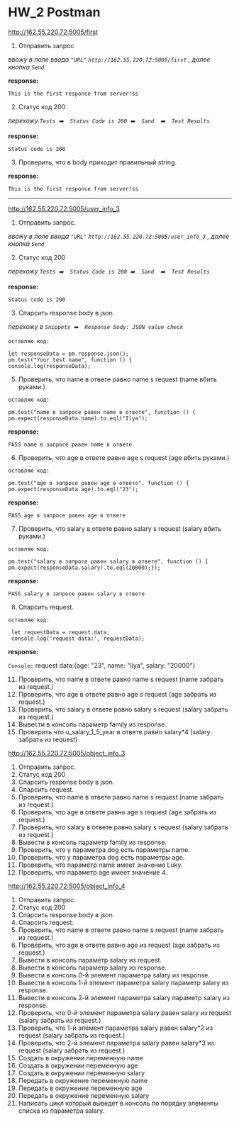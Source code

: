 # HW_2 Postman


http://162.55.220.72:5005/first
 1. Отправить запрос
 
_ввожу в поле ввода `"URL"`  `http://162.55.220.72:5005/first` , далее кнопка `Send`_

__response:__

    This is the first responce from server!ss

2. Статус код 200

_перехожу `Tests ➡️  Status Code is 200 ➡️  Sand  ➡️  Test Results`_

__response:__

    Status code is 200

3. Проверить, что в body приходит правильный string.

__response:__

    This is the first responce from server!ss
____________________________________________________________________________________________________________________________________________

http://162.55.220.72:5005/user_info_3

1. Отправить запрос.

_ввожу в поле ввода `"URL"`  `http://162.55.220.72:5005/user_info_3` , далее кнопка `Send`_


2. Статус код 200

_перехожу `Tests ➡️  Status Code is 200 ➡️  Sand  ➡️  Test Results`_

__response:__

    Status code is 200

3. Спарсить response body в json.

_перехожу в  `Snippets ➡️  Response body: JSON value check`_

  `оставляю код:`
  
    let responseData = pm.response.json(); 
    pm.test("Your test name", function () {
    console.log(responseData);
    

5. Проверить, что name в ответе равно name s request (name вбить руками.)

 `оставляю код:`

    pm.test("name в запросе равен name в ответе", function () {
    pm.expect(responseData.name).to.eql("Ilya");
    
    
  __response:__
 
    PASS name в запросе равен name в ответе

6. Проверить, что age в ответе равно age s request (age вбить руками.)

`оставляю код:`

    pm.test("age в запросе равен age в ответе", function () {
    pm.expect(responseData.age).to.eql("23");
    
 __response:__
    
    PASS age в запросе равен age в ответе 


7. Проверить, что salary в ответе равно salary s request (salary вбить руками.)
 
`оставляю код:`

    pm.test("salary в запросе равен salary в ответе", function () {
    pm.expect(responseData.salary).to.eql(20000);});
    
__response:__

    PASS salary в запросе равен salary в ответе
    
8. Спарсить request.

`оставляю код:`

     let requestData = request.data;  
     console.log('request data:', requestData);
     
 __response:__
   
   `Console:`  request data:{age: "23", name: "Ilya", salary: "20000"}
     
11. Проверить, что name в ответе равно name s request (name забрать из request.)
12. Проверить, что age в ответе равно age s request (age забрать из request.)
13. Проверить, что salary в ответе равно salary s request (salary забрать из request.)
14. Вывести в консоль параметр family из response.
15. Проверить что u_salary_1_5_year в ответе равно salary*4 (salary забрать из request)

http://162.55.220.72:5005/object_info_3
1. Отправить запрос.
2. Статус код 200
3. Спарсить response body в json.
4. Спарсить request.
5. Проверить, что name в ответе равно name s request (name забрать из request.)
6. Проверить, что age в ответе равно age s request (age забрать из request.)
7. Проверить, что salary в ответе равно salary s request (salary забрать из request.)
8. Вывести в консоль параметр family из response.
9. Проверить, что у параметра dog есть параметры name.
10. Проверить, что у параметра dog есть параметры age.
11. Проверить, что параметр name имеет значение Luky.
12. Проверить, что параметр age имеет значение 4.

http://162.55.220.72:5005/object_info_4
1. Отправить запрос.
2. Статус код 200
3. Спарсить response body в json.
4. Спарсить request.
5. Проверить, что name в ответе равно name s request (name забрать из request.)
6. Проверить, что age в ответе равно age из request (age забрать из request.)
7. Вывести в консоль параметр salary из request.
8. Вывести в консоль параметр salary из response.
9. Вывести в консоль 0-й элемент параметра salary из response.
10. Вывести в консоль 1-й элемент параметра salary параметр salary из response.
11. Вывести в консоль 2-й элемент параметра salary параметр salary из response.
12. Проверить, что 0-й элемент параметра salary равен salary из request (salary забрать из request.)
13. Проверить, что 1-й элемент параметра salary равен salary*2 из request (salary забрать из request.)
14. Проверить, что 2-й элемент параметра salary равен salary*3 из request (salary забрать из request.)
15. Создать в окружении переменную name
16. Создать в окружении переменную age
17. Создать в окружении переменную salary
18. Передать в окружение переменную name
19. Передать в окружение переменную age
20. Передать в окружение переменную salary
21. Написать цикл который выведет в консоль по порядку элементы списка из параметра salary.

